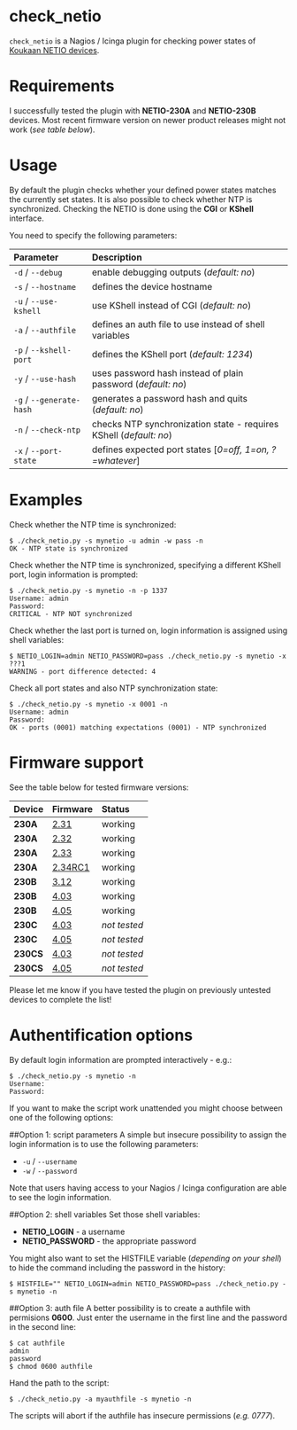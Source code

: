check_netio
==========
``check_netio`` is a Nagios / Icinga plugin for checking power states of [Koukaan NETIO devices](http://www.koukaam.se/kkmd/products.php?cat_id=19).

Requirements
============
I successfully tested the plugin with **NETIO-230A** and **NETIO-230B** devices. Most recent firmware version on newer product releases might not work (*see table below*).

Usage
=====
By default the plugin checks whether your defined power states matches the currently set states. It is also possible to check whether NTP is synchronized. Checking the NETIO is done using the **CGI** or **KShell** interface.

You need to specify the following parameters:

| Parameter | Description |
|:----------|:------------|
| `-d` / `--debug` | enable debugging outputs (*default: no*) |
| `-s` / `--hostname` | defines the device hostname |
| `-u` / `--use-kshell` | use KShell instead of CGI (*default: no*) |
| `-a` / `--authfile` | defines an auth file to use instead of shell variables |
| `-p` / `--kshell-port` | defines the KShell port (*default: 1234*) |
| `-y` / `--use-hash` | uses password hash instead of plain password (*default: no*) |
| `-g` / `--generate-hash` | generates a password hash and quits (*default: no*) |
| `-n` / `--check-ntp` | checks NTP synchronization state - requires KShell (*default: no*) |
| `-x` / `--port-state` | defines expected port states [*0=off, 1=on, ?=whatever*] |

Examples
========
Check whether the NTP time is synchronized:
```
$ ./check_netio.py -s mynetio -u admin -w pass -n
OK - NTP state is synchronized
```

Check whether the NTP time is synchronized, specifying a different KShell port, login information is prompted:
```
$ ./check_netio.py -s mynetio -n -p 1337
Username: admin
Password:
CRITICAL - NTP NOT synchronized
```

Check whether the last port is turned on, login information is assigned using shell variables:
```
$ NETIO_LOGIN=admin NETIO_PASSWORD=pass ./check_netio.py -s mynetio -x ???1
WARNING - port difference detected: 4
```

Check all port states and also NTP synchronization state:
```
$ ./check_netio.py -s mynetio -x 0001 -n
Username: admin
Password:
OK - ports (0001) matching expectations (0001) - NTP synchronized
```

Firmware support
================
See the table below for tested firmware versions:

| Device | Firmware | Status |
|:-------|:---------|:-------|
| **230A** | [2.31](http://www.koukaam.se/kkmd/downloads.php?cat_id=18&download_id=1229) | working |
| **230A** | [2.32](http://www.koukaam.se/kkmd/downloads.php?cat_id=18&download_id=1314) | working |
| **230A** | [2.33](http://www.koukaam.se/kkmd/downloads.php?cat_id=18&download_id=1332) | working |
| **230A** | [2.34RC1](http://www.koukaam.se/kkmd/downloads.php?cat_id=6&download_id=1610) | working |
| **230B** | [3.12](http://www.koukaam.se/kkmd/downloads.php?cat_id=6&download_id=1693) | working |
| **230B** | [4.03](http://www.koukaam.se/kkmd/downloads.php?cat_id=6&download_id=1985) | working |
| **230B** | [4.05](http://www.koukaam.se/kkmd/downloads.php?cat_id=6&download_id=2109) | working |
| **230C** | [4.03](http://www.koukaam.se/kkmd/downloads.php?cat_id=6&download_id=1986) | *not tested* |
| **230C** | [4.05](http://www.koukaam.se/kkmd/downloads.php?cat_id=6&download_id=2110) | *not tested* |
| **230CS** | [4.03](http://www.koukaam.se/kkmd/downloads.php?cat_id=6&download_id=1987) | *not tested* |
| **230CS** | [4.05](http://www.koukaam.se/kkmd/downloads.php?cat_id=6&download_id=2111) | *not tested* |

Please let me know if you have tested the plugin on previously untested devices to complete the list!

Authentification options
========================
By default login information are prompted interactively - e.g.:
```
$ ./check_netio.py -s mynetio -n
Username:
Password:
```

If you want to make the script work unattended you might choose between one of the following options:

##Option 1: script parameters
A simple but insecure possibility to assign the login information is to use the following parameters:
* `-u` / `--username`
* `-w` / `--password`

Note that users having access to your Nagios / Icinga configuration are able to see the login information.

##Option 2: shell variables
Set those shell variables:
* **NETIO_LOGIN** - a username
* **NETIO_PASSWORD** - the appropriate password

You might also want to set the HISTFILE variable (*depending on your shell*) to hide the command including the password in the history:
```
$ HISTFILE="" NETIO_LOGIN=admin NETIO_PASSWORD=pass ./check_netio.py -s mynetio -n
```

##Option 3: auth file
A better possibility is to create a authfile with permisions **0600**. Just enter the username in the first line and the password in the second line:
```
$ cat authfile
admin
password
$ chmod 0600 authfile
```
Hand the path to the script:
```
$ ./check_netio.py -a myauthfile -s mynetio -n
```

The scripts will abort if the authfile has insecure permissions (*e.g. 0777*).
